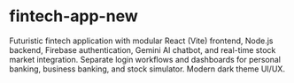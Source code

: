 # fintech-app-new
Futuristic fintech application with modular React (Vite) frontend, Node.js backend, Firebase authentication, Gemini AI chatbot, and real-time stock market integration. Separate login workflows and dashboards for personal banking, business banking, and stock simulator. Modern dark theme UI/UX.
